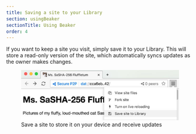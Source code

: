 ```yaml
---
title: Saving a site to your Library
section: usingBeaker
sectionTitle: Using Beaker
order: 4
---
```


If you want to keep a site you visit, simply save it to your Library. This will store a read-only version of the site, which automatically syncs updates as the owner makes changes.

<figure>
<img src="/img/docs/tour-save-to-library.jpg">
<figcaption>Save a site to store it on your device and receive updates</figcaption>
</figure>